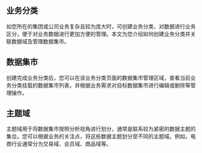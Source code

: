 ## 业务分类

如您所在的集团或公司业务复杂且较为庞大时，可创建业务分类，对数据进行业务区分，便于对业务数据进行更加方便的管理。本文为您介绍如何创建业务分类并关联数据域及管理数据集市。

## 数据集市

创建完成业务分类后，您可以在该业务分类页面的数据集市管理区域，查看当前业务分类挂载的数据集市列表，并根据业务需求对目标数据集市进行编辑或删除等管理操作。

## 主题域

主题域用于将数据集市按照分析视角进行划分，通常是联系较为紧密的数据主题的集合。您可以根据业务的关注点，将这些数据主题划分至不同的主题域。例如，电商行业通常分为交易域、会员域、商品域等。

